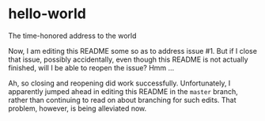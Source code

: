 # hello-world
The time-honored address to the world

Now, I am editing this README some so as to address issue #1.  But if I close that issue, possibly accidentally, even though this README is not actually finished, will I be able to reopen the issue?  Hmm …

Ah, so closing and reopening did work successfully.  Unfortunately, I apparently jumped ahead in editing this README in the `master` branch, rather than continuing to read on about branching for such edits.  That problem, however, is being alleviated now.
